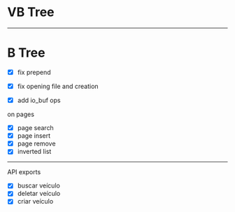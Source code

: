 # VB Tree

---
# B Tree
- [x] fix prepend

- [x] fix opening file and creation

- [x] add io_buf ops

on pages
- [x] page search
- [x] page insert
- [x] page remove
- [X] inverted list

---

API exports
- [x] buscar veículo
- [x] deletar veículo
- [x] criar veículo
